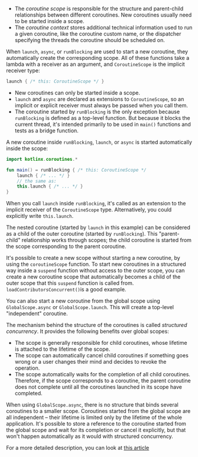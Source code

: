 * The _coroutine scope_ is responsible for the structure and parent-child relationships between different coroutines. New
  coroutines usually need to be started inside a scope.
* The _coroutine context_ stores additional technical information used to run a given coroutine, like the coroutine custom
  name, or the dispatcher specifying the threads the coroutine should be scheduled on.

When `launch`, `async`, or `runBlocking` are used to start a new coroutine, they automatically create the corresponding
scope. All of these functions take a lambda with a receiver as an argument, and `CoroutineScope` is the implicit receiver type:

```kotlin
launch { /* this: CoroutineScope */ }
```

* New coroutines can only be started inside a scope.
* `launch` and `async` are declared as extensions to `CoroutineScope`, so an implicit or explicit receiver must always
  be passed when you call them.
* The coroutine started by `runBlocking` is the only exception because `runBlocking` is defined as a top-level function.
  But because it blocks the current thread, it's intended primarily to be used in `main()` functions and tests as a bridge
  function.

A new coroutine inside `runBlocking`, `launch`, or `async` is started automatically inside the scope:

```kotlin
import kotlinx.coroutines.*

fun main() = runBlocking { /* this: CoroutineScope */
    launch { /* ... */ }
    // the same as:   
    this.launch { /* ... */ }
}
```

When you call `launch` inside `runBlocking`, it's called as an extension to the implicit receiver of
the `CoroutineScope` type. Alternatively, you could explicitly write `this.launch`.

The nested coroutine (started by `launch` in this example) can be considered as a child of the outer coroutine (started
by `runBlocking`). This "parent-child" relationship works through scopes; the child coroutine is started from the scope
corresponding to the parent coroutine.

It's possible to create a new scope without starting a new coroutine, by using the `coroutineScope` function.
To start new coroutines in a structured way inside a `suspend` function without access to the outer scope, you can create
a new coroutine scope that automatically becomes a child of the outer scope that this `suspend` function is called from.
`loadContributorsConcurrent()`is a good example.

You can also start a new coroutine from the global scope using `GlobalScope.async` or `GlobalScope.launch`.
This will create a top-level "independent" coroutine.

The mechanism behind the structure of the coroutines is called _structured concurrency_. It provides the following
benefits over global scopes:

* The scope is generally responsible for child coroutines, whose lifetime is attached to the lifetime of the scope.
* The scope can automatically cancel child coroutines if something goes wrong or a user changes their mind and decides
  to revoke the operation.
* The scope automatically waits for the completion of all child coroutines.
  Therefore, if the scope corresponds to a coroutine, the parent coroutine does not complete until all the coroutines
  launched in its scope have completed.

When using `GlobalScope.async`, there is no structure that binds several coroutines to a smaller scope.
Coroutines started from the global scope are all independent – their lifetime is limited only by the lifetime of the
whole application. It's possible to store a reference to the coroutine started from the global scope and wait for its
completion or cancel it explicitly, but that won't happen automatically as it would with structured concurrency.

For a more detailed description, you can look at [this article](https://kotlinlang.org/docs/coroutines-and-channels.html#structured-concurrency)